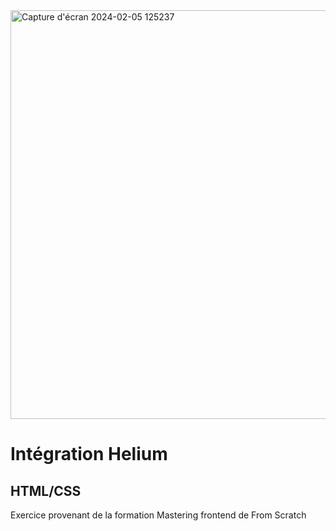 <img width="654" alt="Capture d'écran 2024-02-05 125237" src="https://github.com/NicolasM-83200/Integration-Helium/assets/130040163/426262ba-c04a-4aae-8e04-49f2b2817f49">


# Intégration Helium
## HTML/CSS
Exercice provenant de la formation Mastering frontend de From Scratch

